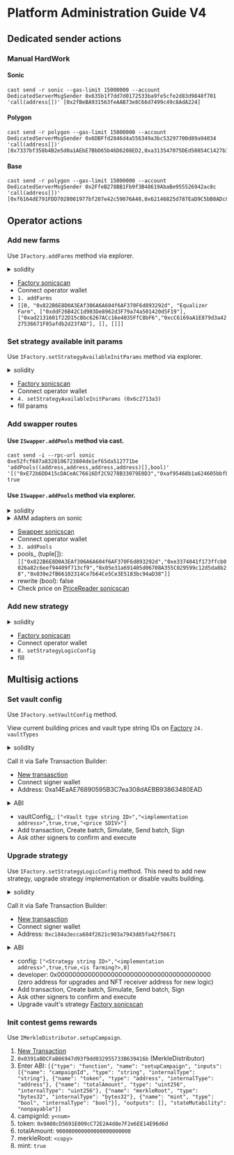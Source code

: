 # Platform Administration Guide V4

## Dedicated sender actions

### Manual HardWork

#### Sonic

```shell
cast send -r sonic --gas-limit 15000000 --account DedicatedServerMsgSender 0x635b1f7dd7d0172533ba9fe5cfe2d83d9848f701 'call(address[])' [0x2fBeBA931563feAAB73e8C66d7499c49c8AdA224]
```

#### Polygon

```shell
cast send -r polygon --gas-limit 15000000 --account DedicatedServerMsgSender 0x6DBFfd2846d4a556349a3bc53297700d89a94034 'call(address[])' [0x7337bf358b4B2e5d0a1AEbE7BbD65b46D6208ED2,0xa313547075DEd50854C1427b3C82878c010E7e35,]
```

#### Base

```shell
cast send -r polygon --gas-limit 15000000 --account DedicatedServerMsgSender 0x2FfeB278BB1Fb9f3B48619AbaBe955526942ac8c 'call(address[])' [0xf6164dE791FDD7028001977bf207e42c59076A48,0x62146825d787EaD9C5bB8ADc8e7EFd3Ec3d7189a,]```
```

## Operator actions

### Add new farms

Use `IFactory.addFarms` method via explorer.

<details>
  <summary>solidity</summary>

```solidity
struct Farm {
    uint status;
    address pool;
    string strategyLogicId;
    address[] rewardAssets;
    address[] addresses;
    uint[] nums;
    int24[] ticks;
}

/// @notice Add farm to factory
/// @param farms_ Settings and data required to work with the farm.
function addFarms(Farm[] memory farms_) external;
```
</details>

* [Factory sonicscan](https://sonicscan.org/address/0xc184a3ecca684f2621c903a7943d85fa42f56671#writeProxyContract)
* Connect operator wallet
* `1. addFarms`
* `[[0, "0x822B6E8D0A3EAf306A6A604f6AF370F6d893292d", "Equalizer Farm", ["0xddF26B42C1d903De8962d3F79a74a501420d5F19"], ["0xad2131601f22D15cBbc6267ACc16e4035FfC8bF6","0xcC6169aA1E879d3a4227536671F85afdb2d23fAD"], [], []]]`

### Set strategy available init params

Use `IFactory.setStrategyAvailableInitParams` method via explorer.

<details>
  <summary>solidity</summary>

```solidity
/// @notice Initial addition or change of strategy available init params
/// @param id Strategy ID string
/// @param initParams Init params variations that will be parsed by strategy
function setStrategyAvailableInitParams(string memory id, StrategyAvailableInitParams memory initParams) external;
```
</details>

* [Factory sonicscan](https://sonicscan.org/address/0xc184a3ecca684f2621c903a7943d85fa42f56671#writeProxyContract)
* Connect operator wallet
* `4. setStrategyAvailableInitParams (0x6c2713a3)`
* fill params

### Add swapper routes

#### Use `ISwapper.addPools` method via cast.

```shell
cast send -i --rpc-url sonic 0xe52fcf607a8328106723804de1ef65da512771be 'addPools((address,address,address,address)[],bool)' '[("0xE72b6DD415cDACeAC76616Df2C9278B33079E0D3","0xaf95468b1a624605bbfb862b0fb6e9c73ad847b8","0x29219dd400f2Bf60E5a23d13Be72B486D4038894","0x039e2fB66102314Ce7b64Ce5Ce3E5183bc94aD38")]' true
```

#### Use `ISwapper.addPools` method via explorer.

<details>
  <summary>solidity</summary>

```solidity
struct AddPoolData {
    address pool;
    address ammAdapter;
    address tokenIn;
    address tokenOut;
}

function addPools(AddPoolData[] memory pools, bool rewrite) external;
```
</details>

<details>
  <summary>AMM adapters on sonic</summary>

* Solidly (Equalizer, SwapX classic): 0xe3374041f173ffcb0026a82c6eef94409f713cf9
* AlgebraV4 (SwapX CL): 0xcb2dfcaec4F1a4c61c5D09100482109574E6b8C7
* UniswapV3 (Shadow): 0xAf95468B1a624605bbFb862B0FB6e9C73Ad847b8
</details>

* [Swapper sonicscan](https://sonicscan.org/address/0xe52Fcf607A8328106723804De1ef65Da512771Be#writeProxyContract)
* Connect operator wallet
* `3. addPools`
* pools_ (tuple[]): `[["0x822B6E8D0A3EAf306A6A604f6AF370F6d893292d","0xe3374041f173ffcb0026a82c6eef94409f713cf9","0x05e31a691405d06708A355C029599c12d5da8b28","0x039e2fB66102314Ce7b64Ce5Ce3E5183bc94aD38"]]`
* rewrite (bool): false
* Check price on [PriceReader sonicscan](https://sonicscan.org/address/0x422025182dd83a610bfa8b20550dcccdf94dc549#readProxyContract)

### Add new strategy

<details>
  <summary>solidity</summary>

```solidity
struct StrategyLogicConfig {
    string id;
    address implementation;
    bool deployAllowed;
    bool upgradeAllowed;
    bool farming;
    uint tokenId;
}

/// @notice Initial addition or change of strategy logic settings.
/// Operator can add new strategy logic. Governance or multisig can change existing logic config.
/// @param config Strategy logic settings
/// @param developer Strategy developer is receiver of minted StrategyLogic NFT on initial addition
function setStrategyLogicConfig(StrategyLogicConfig memory config, address developer) external;
```
</details>

* [Factory sonicscan](https://sonicscan.org/address/0xc184a3ecca684f2621c903a7943d85fa42f56671#writeProxyContract)
* Connect operator wallet
* `8. setStrategyLogicConfig`
* fill


## Multisig actions

### Set vault config

Use `IFactory.setVaultConfig` method.

View current building prices and vault type string IDs on [Factory](https://polygonscan.com/address/0xa14EaAE76890595B3C7ea308dAEBB93863480EAD#readProxyContract) `24. vaultTypes`

<details>
    <summary>solidity</summary>

```solidity
struct VaultConfig {
    string vaultType;
    address implementation;
    bool deployAllowed;
    bool upgradeAllowed;
    uint buildingPrice;
}

/// @notice Initial addition or change of vault type settings.
/// Operator can add new vault type. Governance or multisig can change existing vault type config.
/// @param vaultConfig_ Vault type settings
function setVaultConfig(VaultConfig memory vaultConfig_) external;
```
</details>

Call it via Safe Transaction Builder:

* [New transasction](https://app.safe.global/apps/open?safe=matic:0x36780E69D38c8b175761c6C5F8eD42E61ee490E9&appUrl=https%3A%2F%2Fapps-portal.safe.global%2Ftx-builder)
* Connect signer wallet
* Address: 0xa14EaAE76890595B3C7ea308dAEBB93863480EAD

<details>
  <summary>ABI</summary>

`
[{"inputs": [{"components": [{"internalType": "string","name": "vaultType","type": "string"},{"internalType": "address","name": "implementation","type": "address"},{"internalType": "bool","name": "deployAllowed","type": "bool"},{"internalType": "bool","name": "upgradeAllowed","type": "bool"},{"internalType": "uint256","name":"buildingPrice","type": "uint256"}],"internalType": "struct IFactory.VaultConfig","name": "vaultConfig_","type": "tuple"}],"name": "setVaultConfig","outputs": [],"stateMutability": "nonpayable","type": "function"}]
`
</details>

* vaultConfig_: `["<Vault type string ID>","<implementation address>",true,true,"<price SDIV>"]`
* Add transaction, Create batch, Simulate, Send batch, Sign
* Ask other signers to confirm and execute

### Upgrade strategy

Use `IFactory.setStrategyLogicConfig` method.
This need to add new strategy, upgrade strategy implementation or disable vaults building.

<details>
  <summary>solidity</summary>

```solidity
struct StrategyLogicConfig {
    string id;
    address implementation;
    bool deployAllowed;
    bool upgradeAllowed;
    bool farming;
    uint tokenId;
}

/// @notice Initial addition or change of strategy logic settings.
/// Operator can add new strategy logic. Governance or multisig can change existing logic config.
/// @param config Strategy logic settings
/// @param developer Strategy developer is receiver of minted StrategyLogic NFT on initial addition
function setStrategyLogicConfig(StrategyLogicConfig memory config, address developer) external;
```
</details>

Call it via Safe Transaction Builder:

* [New transasction](https://app.safe.global/apps/open?safe=sonic:0xF564EBaC1182578398E94868bea1AbA6ba339652&appUrl=https%3A%2F%2Fapps-portal.safe.global%2Ftx-builder)
* Connect signer wallet
* Address: `0xc184a3ecca684f2621c903a7943d85fa42f56671`

<details>
  <summary>ABI</summary>

`
[{"type": "function","name": "strategyLogicConfig","inputs": [{"name": "idHash","type": "bytes32","internalType": "bytes32"}],"outputs": [{"name": "config","type": "tuple","internalType": "struct IFactory.StrategyLogicConfig","components": [{"name": "id","type": "string","internalType": "string"},{"name": "implementation","type": "address","internalType": "address"},{"name": "deployAllowed","type": "bool","internalType": "bool"},{"name": "upgradeAllowed","type": "bool","internalType": "bool"},{"name": "farming","type": "bool","internalType": "bool"},{"name": "tokenId","type": "uint256","internalType": "uint256"}]}],"stateMutability": "view"},{"type": "function","name": "setStrategyLogicConfig","inputs": [{"name": "config","type": "tuple","internalType": "struct IFactory.StrategyLogicConfig","components": [{"name": "id","type": "string","internalType": "string"},{"name": "implementation","type": "address","internalType": "address"},{"name": "deployAllowed","type": "bool","internalType": "bool"},{"name": "upgradeAllowed","type": "bool","internalType": "bool"},{"name": "farming","type": "bool","internalType": "bool"},{"name": "tokenId","type": "uint256","internalType": "uint256"}]},{"name": "developer","type": "address","internalType": "address"}],"outputs": [],"stateMutability": "nonpayable"}]
`
</details>

* config: `["<Strategy string ID>","<implementation address>",true,true,<is farming?>,0]`
* developer: 0x0000000000000000000000000000000000000000 (zero address for upgrades and NFT receiver address for new logic)
* Add transaction, Create batch, Simulate, Send batch, Sign
* Ask other signers to confirm and execute
* Upgrade vault's strategy [Factory sonicscan](https://sonicscan.org/address/0xc184a3ecca684f2621c903a7943d85fa42f56671#writeProxyContract)

### Init contest gems rewards

Use `IMerkleDistributor.setupCampaign`.

1. [New Transaction](https://app.safe.global/apps/open?safe=sonic:0xF564EBaC1182578398E94868bea1AbA6ba339652&appUrl=https%3A%2F%2Fapps-portal.safe.global%2Ftx-builder)
2. `0x0391aBDCFaB86947d93f9dd032955733B639416b` (MerkleDistributor)
3. Enter ABI: `[{"type": "function", "name": "setupCampaign", "inputs": [{"name": "campaignId", "type": "string", "internalType": "string"}, {"name": "token", "type": "address", "internalType": "address"}, {"name": "totalAmount", "type": "uint256", "internalType": "uint256"}, {"name": "merkleRoot", "type": "bytes32", "internalType": "bytes32"}, {"name": "mint", "type": "bool", "internalType": "bool"}], "outputs": [], "stateMutability": "nonpayable"}]`
4. campignId: `y<num>`
5. token: `0x9A08cD5691E009cC72E2A4d8e7F2e6EE14E96d6d`
6. totalAmount: `900000000000000000000000`
7. merkleRoot: `<copy>`
8. mint: `true`

